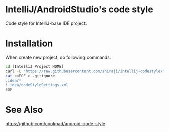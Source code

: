 # IntelliJ/AndroidStudio's code style

Code style for IntelliJ-base IDE project.

# Installation

When create new project, do following commands.

```sh
cd [IntelliJ Project HOME]
curl -L "https://raw.githubusercontent.com/shiraji/intellij-codestyle/master/codeStyleSettings.xml" > .idea/codeStyleSettings.xml
cat <<EOF > .gitignore
.idea/*
!.idea/codeStyleSettings.xml
EOF
```

# See Also
https://github.com/cookpad/android-code-style

